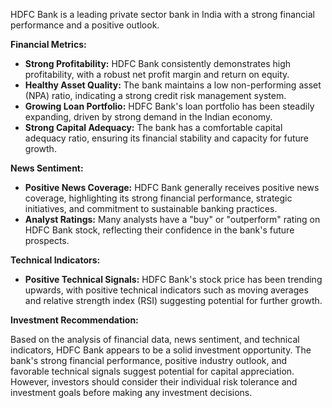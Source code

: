 HDFC Bank is a leading private sector bank in India with a strong financial performance and a positive outlook.  

**Financial Metrics:**

* **Strong Profitability:** HDFC Bank consistently demonstrates high profitability, with a robust net profit margin and return on equity. 
* **Healthy Asset Quality:** The bank maintains a low non-performing asset (NPA) ratio, indicating a strong credit risk management system.
* **Growing Loan Portfolio:** HDFC Bank's loan portfolio has been steadily expanding, driven by strong demand in the Indian economy.
* **Strong Capital Adequacy:** The bank has a comfortable capital adequacy ratio, ensuring its financial stability and capacity for future growth.

**News Sentiment:**

* **Positive News Coverage:** HDFC Bank generally receives positive news coverage, highlighting its strong financial performance, strategic initiatives, and commitment to sustainable banking practices.
* **Analyst Ratings:** Many analysts have a "buy" or "outperform" rating on HDFC Bank stock, reflecting their confidence in the bank's future prospects.

**Technical Indicators:**

* **Positive Technical Signals:** HDFC Bank's stock price has been trending upwards, with positive technical indicators such as moving averages and relative strength index (RSI) suggesting potential for further growth.

**Investment Recommendation:**

Based on the analysis of financial data, news sentiment, and technical indicators, HDFC Bank appears to be a solid investment opportunity. The bank's strong financial performance, positive industry outlook, and favorable technical signals suggest potential for capital appreciation. However, investors should consider their individual risk tolerance and investment goals before making any investment decisions.